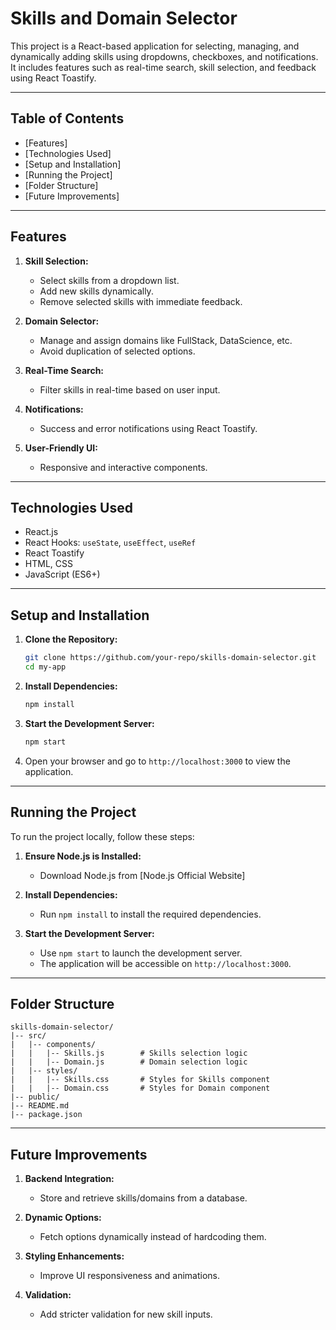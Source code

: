 # Skills and Domain Selector

This project is a React-based application for selecting, managing, and dynamically adding skills using dropdowns, checkboxes, and notifications. It includes features such as real-time search, skill selection, and feedback using React Toastify.

---

## Table of Contents

- [Features]
- [Technologies Used]
- [Setup and Installation]
- [Running the Project]
- [Folder Structure]
- [Future Improvements]

---

## Features

1. **Skill Selection:**

   - Select skills from a dropdown list.
   - Add new skills dynamically.
   - Remove selected skills with immediate feedback.

2. **Domain Selector:**

   - Manage and assign domains like FullStack, DataScience, etc.
   - Avoid duplication of selected options.

3. **Real-Time Search:**

   - Filter skills in real-time based on user input.

4. **Notifications:**

   - Success and error notifications using React Toastify.

5. **User-Friendly UI:**

   - Responsive and interactive components.

---

## Technologies Used

- React.js
- React Hooks: `useState`, `useEffect`, `useRef`
- React Toastify
- HTML, CSS
- JavaScript (ES6+)

---

## Setup and Installation

1. **Clone the Repository:**

   ```bash
   git clone https://github.com/your-repo/skills-domain-selector.git
   cd my-app
   ```

2. **Install Dependencies:**

   ```bash
   npm install
   ```

3. **Start the Development Server:**

   ```bash
   npm start
   ```

4. Open your browser and go to `http://localhost:3000` to view the application.

---

## Running the Project

To run the project locally, follow these steps:

1. **Ensure Node.js is Installed:**

   - Download Node.js from [Node.js Official Website]

2. **Install Dependencies:**

   - Run `npm install` to install the required dependencies.

3. **Start the Development Server:**

   - Use `npm start` to launch the development server.
   - The application will be accessible on `http://localhost:3000`.

---

## Folder Structure

```
skills-domain-selector/
|-- src/
|   |-- components/
|   |   |-- Skills.js        # Skills selection logic
|   |   |-- Domain.js        # Domain selection logic
|   |-- styles/
|   |   |-- Skills.css       # Styles for Skills component
|   |   |-- Domain.css       # Styles for Domain component
|-- public/
|-- README.md
|-- package.json
```

---

## Future Improvements

1. **Backend Integration:**

   - Store and retrieve skills/domains from a database.

2. **Dynamic Options:**

   - Fetch options dynamically instead of hardcoding them.

3. **Styling Enhancements:**

   - Improve UI responsiveness and animations.

4. **Validation:**

   - Add stricter validation for new skill inputs.



